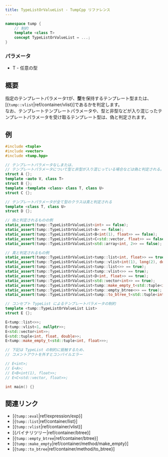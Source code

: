 ```yaml
---
title: TypeListOrValueList - TumpCpp リファレンス
---
```


```cpp
namespace tump {
    // 制約
    template <class T>
    concept TypeListOrValueList = ...;
}
```

### パラメータ

- T - 任意の型

## 概要

指定のテンプレートパラメータ`T`が、**型**を保持するテンプレート型または、[{`tump::vlist`|ref/container/vlist}]であるかを判定します。  
なお、テンプレートテンプレートパラメータや、型と非型などが入り混じったテンプレートパラメータを受け取るテンプレート型は、偽と判定されます。

## 例

```cpp
#include <tuple>
#include <vector>
#include <tump.hpp>

// テンプレートパラメータなしまたは、
// テンプレートパラメータについて型と非型が入り混じっている場合などは偽と判定される。
struct A {};
template <auto V, class T>
struct B {};
template <template <class> class T, class U>
struct C {};

// テンプレートパラメータが全て型のクラスは真と判定される
template <class T, class U>
struct D {};

// 偽と判定されるものの例
static_assert(tump::TypeListOrValueList<int> == false);
static_assert(tump::TypeListOrValueList<A> == false);
static_assert(tump::TypeListOrValueList<B<int(1), float>> == false);
static_assert(tump::TypeListOrValueList<C<std::vector, float>> == false);
static_assert(tump::TypeListOrValueList<std::array<int, 2>> == false);

// 真と判定されるもの例
static_assert(tump::TypeListOrValueList<tump::list<int, float>> == true);
static_assert(tump::TypeListOrValueList<tump::vlist<int(1), long(2), double(3)>> == true);
static_assert(tump::TypeListOrValueList<tump::list<>> == true);
static_assert(tump::TypeListOrValueList<tump::vlist<>> == true);
static_assert(tump::TypeListOrValueList<D<int, float>> == true);
static_assert(tump::TypeListOrValueList<std::vector<int>> == true);
static_assert(tump::TypeListOrValueList<tump::make_empty_t<std::tuple<int, float>>> == true);
static_assert(tump::TypeListOrValueList<tump::empty_btree<>> == true);
static_assert(tump::TypeListOrValueList<tump::to_btree_t<std::tuple<int, float>>> == true);

// コンセプト TypeList によるテンプレートパラメータの制約
template <tump::TypeListOrValueList List>
struct E {};

E<tump::list<>>;
E<tump::vlist<1, nullptr>>;
E<std::vector<int>>;
E<std::tuple<int, float, double>>;
E<tump::make_empty_t<std::tuple<int, float>>>;

// 下記は TypeList の制約に抵触するため、
// コメントアウトを外すとコンパイルエラー

// E<int>;
// E<A>;
// E<B<int(1), float>>;
// E<C<std::vector, float>>;

int main() {}
```

## 関連リンク

- [{`tump::eval`|ref/expression/exp}]
- [{`tump::list`|ref/container/list}]
- [{`tump::vlist`|ref/container/vlist}]
- [{バイナリツリー|ref/container/btree}]
- [{`tump::empty_btree`|ref/container/btree}]
- [{`tump::make_empty`|ref/container/method/make_empty}]
- [{`tump::to_btree`|ref/container/method/to_btree}]
